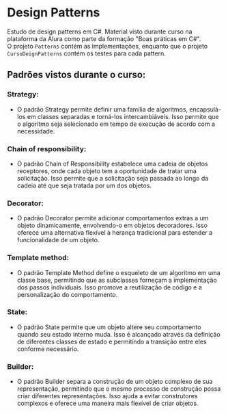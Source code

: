 # Design Patterns

Estudo de design patterns em C#. Material visto durante curso na plataforma da Alura como parte da formação "Boas práticas em C#". <br>
O projeto `Patterns` contém as implementações, enquanto que o projeto `CursoDeignPatterns` contém os testes para cada pattern.

## Padrões vistos durante o curso:

### Strategy:

- O padrão Strategy permite definir uma família de algoritmos, encapsulá-los em classes separadas e torná-los intercambiáveis. Isso permite que o algoritmo seja selecionado em tempo de execução de acordo com a necessidade.

### Chain of responsibility:

- O padrão Chain of Responsibility estabelece uma cadeia de objetos receptores, onde cada objeto tem a oportunidade de tratar uma solicitação. Isso permite que a solicitação seja passada ao longo da cadeia até que seja tratada por um dos objetos.

### Decorator:

- O padrão Decorator permite adicionar comportamentos extras a um objeto dinamicamente, envolvendo-o em objetos decoradores. Isso oferece uma alternativa flexível à herança tradicional para estender a funcionalidade de um objeto.

### Template method:

- O padrão Template Method define o esqueleto de um algoritmo em uma classe base, permitindo que as subclasses forneçam a implementação dos passos individuais. Isso promove a reutilização de código e a personalização do comportamento.

### State:

- O padrão State permite que um objeto altere seu comportamento quando seu estado interno muda. Isso é alcançado através da definição de diferentes classes de estado e permitindo a transição entre eles conforme necessário.

### Builder:

- O padrão Builder separa a construção de um objeto complexo de sua representação, permitindo que o mesmo processo de construção possa criar diferentes representações. Isso ajuda a evitar construtores complexos e oferece uma maneira mais flexível de criar objetos.
